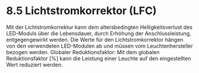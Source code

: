 # 8.5 Lichtstromkorrektor (LFC)

Mit der Lichtstromkorrektur kann dem altersbedingten Helligkeitsverlust des LED-Moduls über die Lebensdauer, durch Erhöhung der Anschlussleistung, entgegengewirkt werden.
Die Werte für den Lichtstromkorrektor hängen von den verwendeten LED-Modulen ab und müssen vom Leuchtenhersteller bezogen werden.
Globaler Reduktionsfaktor:
Mit dem globalen Reduktionsfaktor [%] kann die Leistung einer Leuchte auf den eingestellten Wert reduziert werden. 